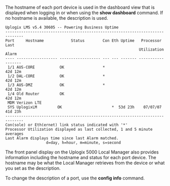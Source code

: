 <!-- 5.4 -->

The hostname of each port device is used in the dashboard view that is displayed when logging in or when using the **show dashboard** command. If no hostname is available, the description is used.

```
Uplogix LMS v5.4 30605 -- Powering Business Uptime
------------------------------------------------------------------------------
Port     Hostname            Status        Con Eth Uptime   Processor   Last 
                                                           Utilization  Alarm
---- ------------------ ------------------ --- --- ------- ----------- -------
 1/1 AUS-CORE           OK                 *                           42d 12m
 1/2 DAL-CORE           OK                 *                           42d 12m
 1/3 AUS-DMZ            OK                 *                           42d 12m
 1/4 Old Router         OK                                             42d 12m
 MDM Verizon LTE                                                                 
 SYS UplogixLM         OK                      *  53d 23h    07/07/07 41d 23h
------------------------------------------------------------------------------
Con(sole) or Eth(ernet) link status indicated with '*'
Processor Utilization displayed as last collected, 1 and 5 minute averages
Last Alarm displays time since last Alarm matched.
                  d=day, h=hour, m=minute, s=second
```

The front panel display on the Uplogix 5000 Local Manager also provides information including the hostname and status for each port device. The hostname may be what the Local Manager retrieves from the device or what you set as the description.

To change the description of a port, use the **config info** command.